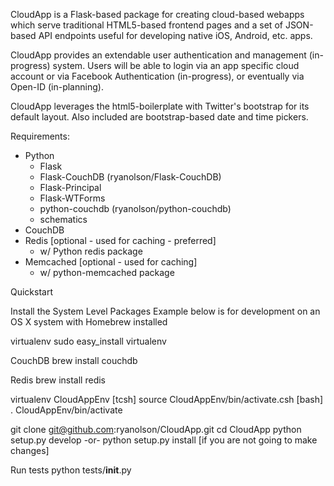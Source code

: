 
CloudApp is a Flask-based package for creating cloud-based webapps which serve
traditional HTML5-based frontend pages and a set of JSON-based API endpoints 
useful for developing native iOS, Android, etc. apps.

CloudApp provides an extendable user authentication and management (in-progress)
system.  Users will be able to login via an app specific cloud account or via
Facebook Authentication (in-progress), or eventually via Open-ID (in-planning).

CloudApp leverages the html5-boilerplate with Twitter's bootstrap for its
default layout.  Also included are bootstrap-based date and time pickers.

Requirements:

- Python
  * Flask
  * Flask-CouchDB (ryanolson/Flask-CouchDB)
  * Flask-Principal
  * Flask-WTForms
  * python-couchdb (ryanolson/python-couchdb)
  * schematics
- CouchDB
- Redis [optional - used for caching - preferred]
  * w/ Python redis package
- Memcached [optional - used for caching]
  * w/ python-memcached package


Quickstart

Install the System Level Packages
Example below is for development on an OS X system with Homebrew installed

virtualenv
sudo easy_install virtualenv

CouchDB
brew install couchdb

Redis
brew install redis

virtualenv CloudAppEnv
[tcsh] source CloudAppEnv/bin/activate.csh
[bash] . CloudAppEnv/bin/activate

git clone git@github.com:ryanolson/CloudApp.git
cd CloudApp
python setup.py develop 
-or-
python setup.py install [if you are not going to make changes]

Run tests
python tests/__init__.py
